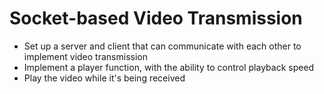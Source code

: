 
# Socket-based Video Transmission
+ Set up a server and client that can communicate with each other to implement video transmission
+ Implement a player function, with the ability to control playback speed
+ Play the video while it's being received


